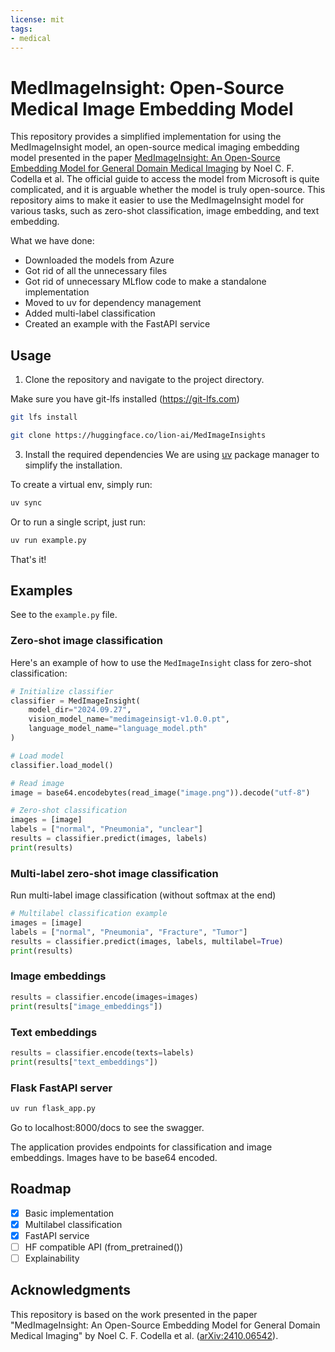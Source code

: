 ```yaml
---
license: mit
tags:
- medical
---
```

# MedImageInsight: Open-Source Medical Image Embedding Model

This repository provides a simplified implementation for using the MedImageInsight model, an open-source medical imaging embedding model presented in the paper [MedImageInsight: An Open-Source Embedding Model for General Domain Medical Imaging](https://arxiv.org/abs/2410.06542) by Noel C. F. Codella et al. The official guide to access the model from Microsoft is quite complicated, and it is arguable whether the model is truly open-source. This repository aims to make it easier to use the MedImageInsight model for various tasks, such as zero-shot classification, image embedding, and text embedding.

What we have done:

- Downloaded the models from Azure
- Got rid of all the unnecessary files
- Got rid of unnecessary MLflow code to make a standalone implementation
- Moved to uv for dependency management
- Added multi-label classification
- Created an example with the FastAPI service

## Usage

1. Clone the repository and navigate to the project directory.

Make sure you have git-lfs installed (https://git-lfs.com)
```bash
git lfs install
```

```bash
git clone https://huggingface.co/lion-ai/MedImageInsights
```
3. Install the required dependencies
We are using [uv](https://github.com/astral-sh/uv) package manager to simplify the installation.

To create a virtual env, simply run:
```bash
uv sync
```
Or to run a single script, just run:
```bash
uv run example.py
```

That's it!

## Examples
See to the `example.py` file.
### Zero-shot image classification

Here's an example of how to use the `MedImageInsight` class for zero-shot classification:

```python
# Initialize classifier
classifier = MedImageInsight(
    model_dir="2024.09.27",
    vision_model_name="medimageinsigt-v1.0.0.pt",
    language_model_name="language_model.pth"
)

# Load model
classifier.load_model()

# Read image
image = base64.encodebytes(read_image("image.png")).decode("utf-8")

# Zero-shot classification
images = [image]
labels = ["normal", "Pneumonia", "unclear"]
results = classifier.predict(images, labels)
print(results)
```
###  Multi-label zero-shot image classification
Run multi-label image classification (without softmax at the end)
```python
# Multilabel classification example
images = [image]
labels = ["normal", "Pneumonia", "Fracture", "Tumor"]
results = classifier.predict(images, labels, multilabel=True)
print(results)

```
### Image embeddings

```python
results = classifier.encode(images=images)
print(results["image_embeddings"])
```

### Text embeddings
```python
results = classifier.encode(texts=labels)
print(results["text_embeddings"])
```
### Flask FastAPI server
```bash
uv run flask_app.py
```
Go to localhost:8000/docs to see the swagger.

The application provides endpoints for classification and image embeddings. Images have to be base64 encoded.


## Roadmap
- [x] Basic implementation
- [x] Multilabel classification
- [x] FastAPI service
- [ ] HF compatible API (from_pretrained())
- [ ] Explainability

## Acknowledgments

This repository is based on the work presented in the paper "MedImageInsight: An Open-Source Embedding Model for General Domain Medical Imaging" by Noel C. F. Codella et al. ([arXiv:2410.06542](https://arxiv.org/abs/2410.06542)).